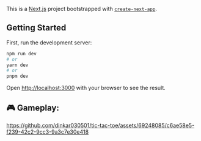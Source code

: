 This is a [Next.js](https://nextjs.org/) project bootstrapped with [`create-next-app`](https://github.com/vercel/next.js/tree/canary/packages/create-next-app).

## Getting Started

First, run the development server:

```bash
npm run dev
# or
yarn dev
# or
pnpm dev
```

Open [http://localhost:3000](http://localhost:3000) with your browser to see the result.

## 🎮 Gameplay: 



https://github.com/dinkar030501/tic-tac-toe/assets/69248085/c6ae58e5-f239-42c2-9cc3-9a3c7e30e418

